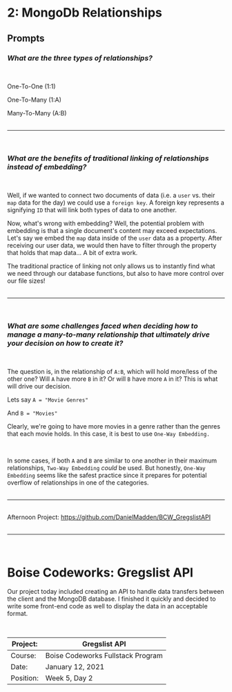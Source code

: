 # 2: MongoDb Relationships

## Prompts

### *What are the three types of relationships?*
<br/>

One-To-One (1:1)

One-To-Many (1:A)

Many-To-Many (A:B)
<br/><br/><hr/><br/>

### *What are the benefits of traditional linking of relationships instead of embedding?*
<br/>

Well, if we wanted to connect two documents of data (i.e. a `user` vs. their `map` data for the day) we could use a `foreign key`. A foreign key represents a signifying `ID` that will link both types of data to one another.

Now, what's wrong with embedding? Well, the potential problem with embedding is that a single document's content may exceed expectations. Let's say we embed the `map` data inside of the `user` data as a property. After receiving our user data, we would then have to filter through the property that holds that map data... A bit of extra work.

The traditional practice of linking not only allows us to instantly find what we need through our database functions, but also to have more control over our file sizes!
<br/><br/><hr/><br/>

### *What are some challenges faced when deciding how to manage a many-to-many relationship that ultimately drive your decision on how to create it?*
<br/>

The question is, in the relationship of `A:B`, which will hold more/less of the other one? Will `A` have more `B` in it? Or will `B` have more `A` in it? This is what will drive our decision.

Lets say `A = "Movie Genres"`

And `B = "Movies"`

Clearly, we're going to have more movies in a genre rather than the genres that each movie holds. In this case, it is best to use `One-Way Embedding.`

<br/>

In some cases, if both `A` and `B` are similar to one another in their maximum relationships, `Two-Way Embedding` *could* be used. But honestly, `One-Way Embedding` seems like the safest practice since it prepares for potential overflow of relationships in one of the categories.
<br/><br/><hr/><br/>
Afternoon Project: https://github.com/DanielMadden/BCW_GregslistAPI
<br/><br/><hr/><br/>

# Boise Codeworks: Gregslist API

Our project today included creating an API to handle data transfers between the client and the MongoDB database. I finished it quickly and decided to write some front-end code as well to display the data in an acceptable format.

<br/>

| Project:  | Gregslist API                     |
|-----------|-----------------------------------|
| Course:   | Boise Codeworks Fullstack Program |
| Date:     | January 12, 2021                  |
| Position: | Week 5, Day 2                     |
